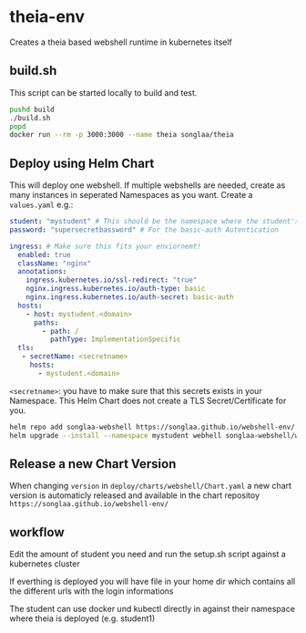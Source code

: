 # theia-env

Creates a theia based webshell runtime in kubernetes itself

## build.sh

This script can be started locally to build and test.

```bash
pushd build
./build.sh
popd
docker run --rm -p 3000:3000 --name theia songlaa/theia
```

## Deploy using Helm Chart

This will deploy one webshell. If multiple webshells are needed, create as many instances in seperated Namespaces as you want.
Create a `values.yaml` e.g.:

```yaml
student: "mystudent" # This should be the namespace where the student's webshell is deployed to
password: "supersecretbassword" # For the basic-auth Autentication

ingress: # Make sure this fits your enviornemt!
  enabled: true
  className: "nginx"
  annotations: 
    ingress.kubernetes.io/ssl-redirect: "true"
    nginx.ingress.kubernetes.io/auth-type: basic
    nginx.ingress.kubernetes.io/auth-secret: basic-auth
  hosts:
    - host: mystudent.<domain>
      paths:
        - path: /
          pathType: ImplementationSpecific
  tls: 
   - secretName: <secretname>
     hosts:
       - mystudent.<domain>
```

`<secretname>`: you have to make sure that this secrets exists in your Namespace. This Helm Chart does not create a TLS Secret/Certificate for you.

```bash
helm repo add songlaa-webshell https://songlaa.github.io/webshell-env/
helm upgrade --install --namespace mystudent webhell songlaa-webshell/webshell -f values.yaml
```

## Release a new Chart Version

When changing `version` in `deploy/charts/webshell/Chart.yaml` a new chart version is automaticly released and available in the chart repositoy `https://songlaa.github.io/webshell-env/`

## workflow

Edit the amount of student you need and run the setup.sh script against a kubernetes cluster

If everthing is deployed you will have file in your home dir which contains all the different urls with the login informations

The student can use docker und kubectl directly in against their namespace where theia is deployed (e.g. student1)

